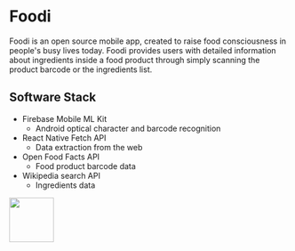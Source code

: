 # Foodi

Foodi is an open source mobile app, created to raise food consciousness in people's busy lives today. Foodi provides users with detailed information about ingredients inside a food product through simply scanning the product barcode or the ingredients list.

## Software Stack
- Firebase Mobile ML Kit
  - Android optical character and barcode recognition 
- React Native Fetch API
  - Data extraction from the web
- Open Food Facts API
  - Food product barcode data
- Wikipedia search API
  - Ingredients data

<a href="https://play.google.com/store/apps/details?id=com.SaltyNerd.Foodi" target="_blank">
  <img src="https://play.google.com/intl/en_us/badges/static/images/badges/en_badge_web_generic.png" height="80"/>
</a>
